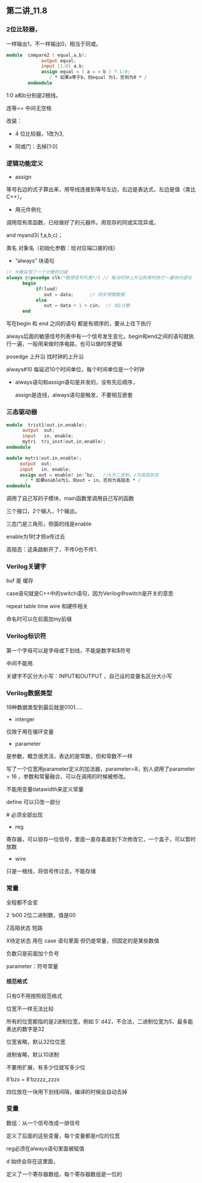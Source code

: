 ## 第二讲_11.8

### 2位比较器，

一样输出1，不一样输出0，相当于同或。

```verilog
module  compare2 ( equal,a,b); 	
 		     output equal;
		     input [1:0] a,b; 			
		     assign equal = ( a = = b ) ? 1:0;
                / * 如果a等于b，则equal 为1，否则为0 * /	
		endmodule
```

1:0 a和b分别是2根线。

连等== 中间无空格

改装：

* 4 位比较器，1改为3,

* 同或门：去掉[1:0]

### 逻辑功能定义

* assign 

等号右边的式子算出来，用导线连接到等号左边，右边是表达式，左边是值（类比C++）。

* 用元件例化  

调用现有库函数，已经做好了的元器件。用现存的同或实现异或。

and myand3( f,a,b,c)；

类名 对象名（初始化参数：给对应端口接的线）

* “always” 块语句

  

```verilog
// 大概实现了一个计数的功能
always @(posedge clk/*敏感信号列表*/) // 每当时钟上升沿到来时执行一遍块内语句
	  begin
	       if(load)
	          out = data;      // 同步预置数据
	       else
	          out = data + 1 + cin;  // 加1计数
	  end

```

写在begin 和 end 之间的语句 都是有顺序的，要从上往下执行

always后面的敏感信号列表中有一个信号发生变化，begin和end之间的语句就执行一遍，一般用来做时序电路，也可以做时序逻辑

posedge 上升沿 找时钟的上升沿

always#10 每延迟10个时间单位，每个时间单位是一个时钟

* always语句和assign语句是并发的，没有先后顺序，

  assign是连线，always语句是触发，不要相互嵌套

### 三态驱动器

```verilog
module  trist1(out,in,enable);
      output  out;
      input   in, enable;
      mytri  tri_inst(out,in,enable);
endmodule

module mytri(out,in,enable);
     output  out;
     input   in, enable;
     assign out = enable? in:’bz;   //b为二进制，z为高阻状态
       / * 如果enable为1，则out = in，否则为高阻态 * /
endmodule

```

调用了自己写的子模块，main函数里调用自己写的函数

三个接口，2个输入，1个输出。

三态门是三角形，侧面的线是enable

enable为1时才把a传过去

高阻态：这条路断开了，不传0也不传1.

### Verilog关键字

buf 是 缓存

case语句就是C++中的switch语句，因为Verilog中switch是开关的意思

repeat table time wire 和硬件相关

命名时可以在前面加my前缀

### Verilog标识符

第一个字母可以是字母或下划线，不能是数字和$符号

中间不能用.

关键字不区分大小写：INPUT和OUTPUT ，自己设的变量名区分大小写

### Verilog数据类型

19种数据类型到最后就是0101.....

* interger 

仅限于用在循环变量

- parameter

是参数，概念很灵活，表达的是常数，但和常数不一样

写了一个位宽用parameter定义的加法器，parameter=8，别人调用了parameter = 16 ，参数和常量融合，可以在调用的时候被修改。

不能用变量datawidth来定义常量

define 可以只改一部分

\# 必须全部出现

* reg

寄存器，可以锁存一位信号，里面一直存着直到下次修改它，一个盒子，可以暂时放数

* wire

只是一根线，将信号传过去，不能存储

### 常量

全程都不会变

2 ‘b00 2位二进制数，值是00

Z高阻状态 短路

X待定状态 用在 case 语句里面 但仍是常量，但固定的是某些数值

负数只是前面加个负号

parameter：符号常量

#### 规范格式

只有0不用按照规范格式

位宽不一样无法比较

所有的位宽都指的是2进制位宽，例如 5’ d42，不合法，二进制位宽为5，最多能表达的数字是32

位宽省略，默认32位位宽

进制省略，默认10进制

不要用扩展，有多少位就写多少位

8’bzx = 8’bzzzz_zzzx 

四位放在一块用下划线间隔，编译的时候会自动去掉

### 变量

数组：从一个信号改成一排信号

定义了后面的这些变量，每个变量都是n位的位宽

reg必须在always语句里面被赋值

d 始终会存在这里面，

定义了一个寄存器数组，每个寄存器数组是一位的
